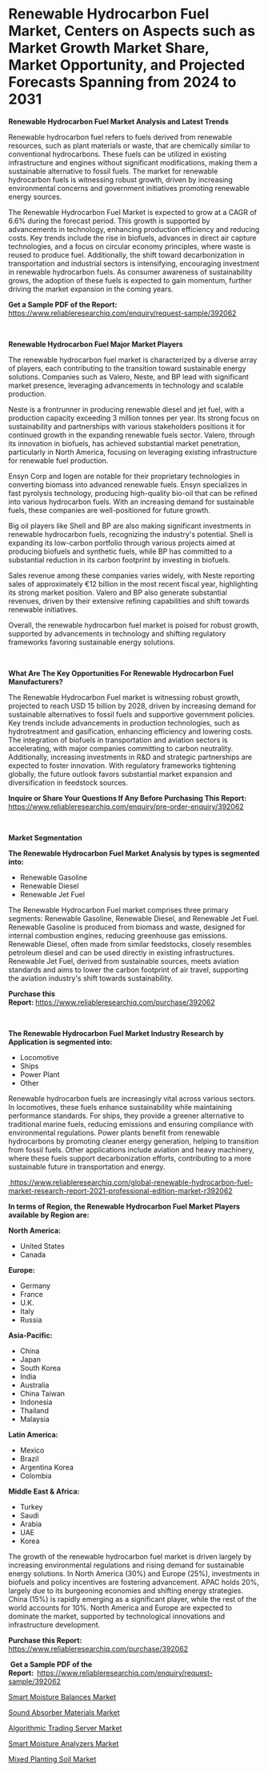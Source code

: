 <p><h1>Renewable Hydrocarbon Fuel Market, Centers on Aspects such as Market Growth Market Share, Market Opportunity, and Projected Forecasts Spanning from 2024 to 2031</h1></p><p><strong>Renewable Hydrocarbon Fuel Market Analysis and Latest Trends</strong></p>
<p><p>Renewable hydrocarbon fuel refers to fuels derived from renewable resources, such as plant materials or waste, that are chemically similar to conventional hydrocarbons. These fuels can be utilized in existing infrastructure and engines without significant modifications, making them a sustainable alternative to fossil fuels. The market for renewable hydrocarbon fuels is witnessing robust growth, driven by increasing environmental concerns and government initiatives promoting renewable energy sources.</p><p>The Renewable Hydrocarbon Fuel Market is expected to grow at a CAGR of 6.6% during the forecast period. This growth is supported by advancements in technology, enhancing production efficiency and reducing costs. Key trends include the rise in biofuels, advances in direct air capture technologies, and a focus on circular economy principles, where waste is reused to produce fuel. Additionally, the shift toward decarbonization in transportation and industrial sectors is intensifying, encouraging investment in renewable hydrocarbon fuels. As consumer awareness of sustainability grows, the adoption of these fuels is expected to gain momentum, further driving the market expansion in the coming years.</p></p>
<p><strong>Get a Sample PDF of the Report:&nbsp;</strong> <a href="https://www.reliableresearchiq.com/enquiry/request-sample/392062?utm_campaign=1594&utm_medium=2&utm_source=Github&utm_content=ia&utm_term=26102024&utm_id=renewable-hydrocarbon-fuel">https://www.reliableresearchiq.com/enquiry/request-sample/392062</a></p>
<p>&nbsp;</p>
<p><strong>Renewable Hydrocarbon Fuel Major Market Players</strong></p>
<p><p>The renewable hydrocarbon fuel market is characterized by a diverse array of players, each contributing to the transition toward sustainable energy solutions. Companies such as Valero, Neste, and BP lead with significant market presence, leveraging advancements in technology and scalable production. </p><p>Neste is a frontrunner in producing renewable diesel and jet fuel, with a production capacity exceeding 3 million tonnes per year. Its strong focus on sustainability and partnerships with various stakeholders positions it for continued growth in the expanding renewable fuels sector. Valero, through its innovation in biofuels, has achieved substantial market penetration, particularly in North America, focusing on leveraging existing infrastructure for renewable fuel production.</p><p>Ensyn Corp and Iogen are notable for their proprietary technologies in converting biomass into advanced renewable fuels. Ensyn specializes in fast pyrolysis technology, producing high-quality bio-oil that can be refined into various hydrocarbon fuels. With an increasing demand for sustainable fuels, these companies are well-positioned for future growth.</p><p>Big oil players like Shell and BP are also making significant investments in renewable hydrocarbon fuels, recognizing the industry's potential. Shell is expanding its low-carbon portfolio through various projects aimed at producing biofuels and synthetic fuels, while BP has committed to a substantial reduction in its carbon footprint by investing in biofuels.</p><p>Sales revenue among these companies varies widely, with Neste reporting sales of approximately €12 billion in the most recent fiscal year, highlighting its strong market position. Valero and BP also generate substantial revenues, driven by their extensive refining capabilities and shift towards renewable initiatives.</p><p>Overall, the renewable hydrocarbon fuel market is poised for robust growth, supported by advancements in technology and shifting regulatory frameworks favoring sustainable energy solutions.</p></p>
<p>&nbsp;</p>
<p><strong>What Are The Key Opportunities For Renewable Hydrocarbon Fuel Manufacturers?</strong></p>
<p><p>The Renewable Hydrocarbon Fuel market is witnessing robust growth, projected to reach USD 15 billion by 2028, driven by increasing demand for sustainable alternatives to fossil fuels and supportive government policies. Key trends include advancements in production technologies, such as hydrotreatment and gasification, enhancing efficiency and lowering costs. The integration of biofuels in transportation and aviation sectors is accelerating, with major companies committing to carbon neutrality. Additionally, increasing investments in R&D and strategic partnerships are expected to foster innovation. With regulatory frameworks tightening globally, the future outlook favors substantial market expansion and diversification in feedstock sources.</p></p>
<p><strong>Inquire or Share Your Questions If Any Before Purchasing This Report:</strong> <a href="https://www.reliableresearchiq.com/enquiry/pre-order-enquiry/392062?utm_campaign=1594&utm_medium=2&utm_source=Github&utm_content=ia&utm_term=26102024&utm_id=renewable-hydrocarbon-fuel">https://www.reliableresearchiq.com/enquiry/pre-order-enquiry/392062</a></p>
<p>&nbsp;</p>
<p><strong>Market Segmentation</strong></p>
<p><strong>The Renewable Hydrocarbon Fuel Market Analysis by types is segmented into:</strong></p>
<p><ul><li>Renewable Gasoline</li><li>Renewable Diesel</li><li>Renewable Jet Fuel</li></ul></p>
<p><p>The Renewable Hydrocarbon Fuel market comprises three primary segments: Renewable Gasoline, Renewable Diesel, and Renewable Jet Fuel. Renewable Gasoline is produced from biomass and waste, designed for internal combustion engines, reducing greenhouse gas emissions. Renewable Diesel, often made from similar feedstocks, closely resembles petroleum diesel and can be used directly in existing infrastructures. Renewable Jet Fuel, derived from sustainable sources, meets aviation standards and aims to lower the carbon footprint of air travel, supporting the aviation industry's shift towards sustainability.</p></p>
<p><strong>Purchase this Report:&nbsp;</strong><a href="https://www.reliableresearchiq.com/purchase/392062?utm_campaign=1594&utm_medium=2&utm_source=Github&utm_content=ia&utm_term=26102024&utm_id=renewable-hydrocarbon-fuel">https://www.reliableresearchiq.com/purchase/392062</a></p>
<p>&nbsp;</p>
<p><strong>The Renewable Hydrocarbon Fuel Market Industry Research by Application is segmented into:</strong></p>
<p><ul><li>Locomotive</li><li>Ships</li><li>Power Plant</li><li>Other</li></ul></p>
<p><p>Renewable hydrocarbon fuels are increasingly vital across various sectors. In locomotives, these fuels enhance sustainability while maintaining performance standards. For ships, they provide a greener alternative to traditional marine fuels, reducing emissions and ensuring compliance with environmental regulations. Power plants benefit from renewable hydrocarbons by promoting cleaner energy generation, helping to transition from fossil fuels. Other applications include aviation and heavy machinery, where these fuels support decarbonization efforts, contributing to a more sustainable future in transportation and energy.</p></p>
<p><a href="https://www.reliableresearchiq.com/global-renewable-hydrocarbon-fuel-market-research-report-2021-professional-edition-market-r392062?utm_campaign=1594&utm_medium=2&utm_source=Github&utm_content=ia&utm_term=26102024&utm_id=renewable-hydrocarbon-fuel">&nbsp;https://www.reliableresearchiq.com/global-renewable-hydrocarbon-fuel-market-research-report-2021-professional-edition-market-r392062</a></p>
<p><strong>In terms of Region, the Renewable Hydrocarbon Fuel Market Players available by Region are:</strong></p>
<p>
    <p> <strong> North America: </strong>
        <ul>
            <li>United States</li>
            <li>Canada</li>
        </ul>
        </p> 
    <p> <strong> Europe: </strong>
        <ul>
            <li>Germany</li>
            <li>France</li>
            <li>U.K.</li>
            <li>Italy</li>
            <li>Russia</li>
        </ul>
        </p> 
    <p> <strong> Asia-Pacific: </strong>
        <ul>
            <li>China</li>
            <li>Japan</li>
            <li>South Korea</li>
            <li>India</li>
            <li>Australia</li>
            <li>China Taiwan</li>
            <li>Indonesia</li>
            <li>Thailand</li>
            <li>Malaysia</li>
        </ul>
        </p> 
    <p> <strong> Latin America: </strong>
        <ul>
            <li>Mexico</li>
            <li>Brazil</li>
            <li>Argentina Korea</li>
            <li>Colombia</li>
        </ul>
        </p> 
    <p> <strong> Middle East & Africa: </strong>
        <ul>
            <li>Turkey</li>
            <li>Saudi</li>
            <li>Arabia</li>
            <li>UAE</li>
            <li>Korea</li>
        </ul>
    </p>
    </p>
<p><p>The growth of the renewable hydrocarbon fuel market is driven largely by increasing environmental regulations and rising demand for sustainable energy solutions. In North America (30%) and Europe (25%), investments in biofuels and policy incentives are fostering advancement. APAC holds 20%, largely due to its burgeoning economies and shifting energy strategies. China (15%) is rapidly emerging as a significant player, while the rest of the world accounts for 10%. North America and Europe are expected to dominate the market, supported by technological innovations and infrastructure development.</p></p>
<p><strong>Purchase this Report: </strong><a href="https://www.reliableresearchiq.com/purchase/392062?utm_campaign=1594&utm_medium=2&utm_source=Github&utm_content=ia&utm_term=26102024&utm_id=renewable-hydrocarbon-fuel">https://www.reliableresearchiq.com/purchase/392062</a></p>
<p>&nbsp;<strong>Get a Sample PDF of the Report:&nbsp;&nbsp;</strong><a href="https://www.reliableresearchiq.com/enquiry/request-sample/392062?utm_campaign=1594&utm_medium=2&utm_source=Github&utm_content=ia&utm_term=26102024&utm_id=renewable-hydrocarbon-fuel">https://www.reliableresearchiq.com/enquiry/request-sample/392062</a></p>
<p><strong></strong></p>
<p><p><a href="https://www.linkedin.com/pulse/smart-moisture-balances-market-research-report-exploring-size-0ayee?utm_campaign=1594&utm_medium=2&utm_source=Github&utm_content=ia&utm_term=26102024&utm_id=renewable-hydrocarbon-fuel">Smart Moisture Balances Market</a></p><p><a href="https://github.com/SanjidaMahmud54/Market-Research-Report-List-1/blob/main/sound-absorber-materials-market.md?utm_campaign=1594&utm_medium=2&utm_source=Github&utm_content=ia&utm_term=26102024&utm_id=renewable-hydrocarbon-fuel">Sound Absorber Materials Market</a></p><p><a href="https://www.linkedin.com/pulse/algorithmic-trading-server-market-global-regional-analysis-yuovf?utm_campaign=1594&utm_medium=2&utm_source=Github&utm_content=ia&utm_term=26102024&utm_id=renewable-hydrocarbon-fuel">Algorithmic Trading Server Market</a></p><p><a href="https://www.linkedin.com/pulse/smart-moisture-analyzers-value-chain-analysis-from-raw-materials-ul6re?utm_campaign=1594&utm_medium=2&utm_source=Github&utm_content=ia&utm_term=26102024&utm_id=renewable-hydrocarbon-fuel">Smart Moisture Analyzers Market</a></p><p><a href="https://www.linkedin.com/pulse/mixed-planting-soil-industry-sector-market-dynamics-future-q4kbf?utm_campaign=1594&utm_medium=2&utm_source=Github&utm_content=ia&utm_term=26102024&utm_id=renewable-hydrocarbon-fuel">Mixed Planting Soil Market</a></p></p>